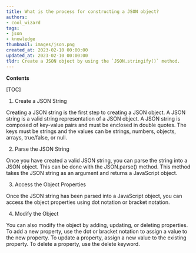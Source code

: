 ```yaml
---
title: What is the process for constructing a JSON object?
authors:
- cool_wizard
tags:
- json
- knowledge
thumbnail: images/json.png
created_at: 2023-02-10 00:00:00
updated_at: 2023-02-10 00:00:00
tldr: Create a JSON object by using the `JSON.stringify()` method.
---
```


**Contents**

[TOC]

1. Create a JSON String 

Creating a JSON string is the first step to creating a JSON object. A JSON string is a valid string representation of a JSON object. A JSON string is composed of key-value pairs and must be enclosed in double quotes. The keys must be strings and the values can be strings, numbers, objects, arrays, true/false, or null. 

2. Parse the JSON String 

Once you have created a valid JSON string, you can parse the string into a JSON object. This can be done with the JSON.parse() method. This method takes the JSON string as an argument and returns a JavaScript object. 

3. Access the Object Properties 

Once the JSON string has been parsed into a JavaScript object, you can access the object properties using dot notation or bracket notation. 

4. Modify the Object 

You can also modify the object by adding, updating, or deleting properties. To add a new property, use the dot or bracket notation to assign a value to the new property. To update a property, assign a new value to the existing property. To delete a property, use the delete keyword.

